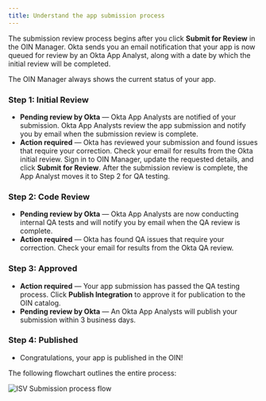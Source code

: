 ```yaml
---
title: Understand the app submission process
---
```


The submission review process begins after you click **Submit for Review** in the OIN Manager. Okta sends you an email notification that your app is now queued for review by an Okta App Analyst, along with a date by which the initial review will be completed.

The OIN Manager always shows the current status of your app.

### Step 1: Initial Review

* **Pending review by Okta** &#8212; Okta App Analysts are notified of your submission. Okta App Analysts review the app submission and notify you by email when the submission review is complete.
* **Action required** &#8212; Okta has reviewed your submission and found issues that require your correction. Check your email for results from the Okta initial review. Sign in to OIN Manager, update the requested details, and click **Submit for Review**. After the submission review is complete, the App Analyst moves it to Step 2 for QA testing.

### Step 2: Code Review

* **Pending review by Okta** &#8212; Okta App Analysts are now conducting internal QA tests and will notify you by email when the QA review is complete.
* **Action required** &#8212; Okta has found QA issues that require your correction. Check your email for results from the Okta QA review.

### Step 3: Approved

* **Action required** &#8212; Your app submission has passed the QA testing process. Click **Publish Integration** to approve it for publication to the OIN catalog.
* **Pending review by Okta** &#8212; An Okta App Analysts will publish your submission within 3 business days.

### Step 4: Published

* Congratulations, your app is published in the OIN!

The following flowchart outlines the entire process:

![ISV Submission process flow](/img/oin/isv-portal_submission_flow.png "Process flow diagram for Okta and ISV submission")

<NextSectionLink/>
